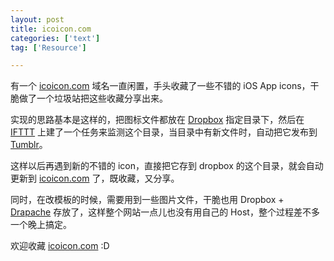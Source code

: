 ```yaml
---
layout: post
title: icoicon.com
categories: ['text']
tag: ['Resource']

---
```

有一个 [icoicon.com](http://icoicon.com) 域名一直闲置，手头收藏了一些不错的 iOS App icons，干脆做了一个垃圾站把这些收藏分享出来。

实现的思路基本是这样的，把图标文件都放在 [Dropbox](http://www.dropbox.com) 指定目录下，然后在 [IFTTT](http://ifttt.com) 上建了一个任务来监测这个目录，当目录中有新文件时，自动把它发布到 [Tumblr](http://tumblr.com)。

这样以后再遇到新的不错的 icon，直接把它存到 dropbox 的这个目录，就会自动更新到 [icoicon.com](http://icoicon.com) 了，既收藏，又分享。

同时，在改模板的时候，需要用到一些图片文件，干脆也用 Dropbox + [Drapache](http://get.drapache.com)
 存放了，这样整个网站一点儿也没有用自己的 Host，整个过程差不多一个晚上搞定。
 
欢迎收藏  [icoicon.com](http://icoicon.com) :D